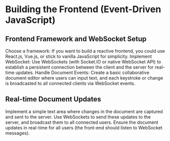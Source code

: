 # Building the Frontend (Event-Driven JavaScript)

## Frontend Framework and WebSocket Setup

Choose a framework: If you want to build a reactive frontend, you could use React.js, Vue.js, or stick to vanilla JavaScript for simplicity.
Implement WebSocket: Use WebSockets (with Socket.IO or native WebSocket API) to establish a persistent connection between the client and the server for real-time updates.
Handle Document Events: Create a basic collaborative document editor where users can input text, and each keystroke or change is broadcasted to all connected clients via WebSocket events.

## Real-time Document Updates

Implement a simple text area where changes in the document are captured and sent to the server.
Use WebSockets to send these updates to the server, and broadcast them to all connected users.
Ensure the document updates in real-time for all users (the front-end should listen to WebSocket messages).